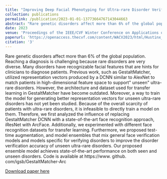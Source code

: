 ```yaml
---
title: "Improving Deep Facial Phenotyping for Ultra-rare Disorder Verification Using Model Ensembles"
collection: publications
permalink: /publication/2023-01-01-13773664767143044663
abstract: "Rare genetic disorders affect more than 6% of the global population. Reaching a diagnosis is challenging because rare disorders are very diverse. Many disorders have recognizable facial features that are hints for clinicians to diagnose patients. Previous work, such as GestaltMatcher, utilized representation vectors produced by a DCNN similar to AlexNet to match patients in high-dimensional feature space to support&quot; unseen&quot; ultra-rare disorders. However, the architecture and dataset used for transfer learning in GestaltMatcher have become outdated. Moreover, a way to train the model for generating better representation vectors for unseen ultra-rare disorders has not yet been studied. Because of the overall scarcity of patients with ultra-rare disorders, it is infeasible to directly train a model on them. Therefore, we first analyzed the influence of replacing GestaltMatcher DCNN with a state-of-the-art face recognition approach, iResNet with ArcFace. Additionally, we experimented with different face recognition datasets for transfer learning. Furthermore, we proposed test-time augmentation, and model ensembles that mix general face verification models and models specific for verifying disorders to improve the disorder verification accuracy of unseen ultra-rare disorders. Our proposed ensemble model achieves state-of-the-art performance on both seen and unseen disorders. Code is available at https://www. github. com/igsb/GestaltMatcher-Arc"
date: 2023
venue: 'Proceedings of the IEEE/CVF Winter Conference on Applications of Computer Vision'
paperurl: 'https://openaccess.thecvf.com/content/WACV2023/html/Hustinx_Improving_Deep_Facial_Phenotyping_for_Ultra-Rare_Disorder_Verification_Using_Model_WACV_2023_paper.html'
citation: '3'
---
```

Rare genetic disorders affect more than 6% of the global population. Reaching a diagnosis is challenging because rare disorders are very diverse. Many disorders have recognizable facial features that are hints for clinicians to diagnose patients. Previous work, such as GestaltMatcher, utilized representation vectors produced by a DCNN similar to AlexNet to match patients in high-dimensional feature space to support&quot; unseen&quot; ultra-rare disorders. However, the architecture and dataset used for transfer learning in GestaltMatcher have become outdated. Moreover, a way to train the model for generating better representation vectors for unseen ultra-rare disorders has not yet been studied. Because of the overall scarcity of patients with ultra-rare disorders, it is infeasible to directly train a model on them. Therefore, we first analyzed the influence of replacing GestaltMatcher DCNN with a state-of-the-art face recognition approach, iResNet with ArcFace. Additionally, we experimented with different face recognition datasets for transfer learning. Furthermore, we proposed test-time augmentation, and model ensembles that mix general face verification models and models specific for verifying disorders to improve the disorder verification accuracy of unseen ultra-rare disorders. Our proposed ensemble model achieves state-of-the-art performance on both seen and unseen disorders. Code is available at https://www. github. com/igsb/GestaltMatcher-Arc

[Download paper here](https://openaccess.thecvf.com/content/WACV2023/html/Hustinx_Improving_Deep_Facial_Phenotyping_for_Ultra-Rare_Disorder_Verification_Using_Model_WACV_2023_paper.html)
